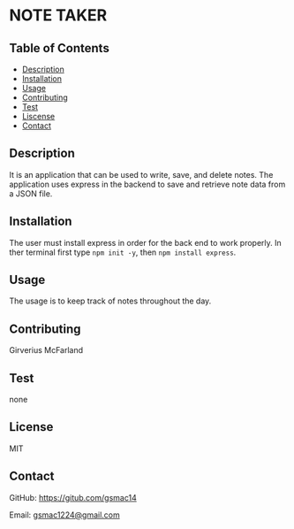  # NOTE TAKER
  
  ## Table of Contents
  * [Description](#description)
  * [Installation](#installation)
  * [Usage](#usage)
  * [Contributing](#contributing)
  * [Test](#test)
  * [Liscense](#liscense)
  * [Contact](#contact)
  
  ## Description
  It is an application  that can be used to write, save, and delete notes. The application uses express in the backend to save and retrieve note data from a JSON file.

  ## Installation
  The user must install express in order for the back end to work properly. In ther terminal first type `npm init -y`, then `npm install express`.
  
  ## Usage
  The usage is to keep track of notes throughout the day.
  
  ## Contributing 
  Girverius McFarland

  ## Test
  none 

  ## License
  MIT

  ## Contact
  GitHub: https://gitub.com/gsmac14

  Email: gsmac1224@gmail.com

